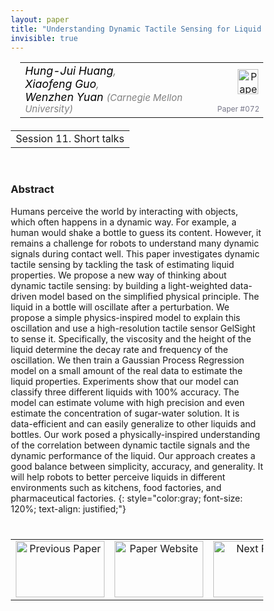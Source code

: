 ```yaml
---
layout: paper
title: "Understanding Dynamic Tactile Sensing for Liquid Property Estimation"
invisible: true
---
```

<head>
<style>
* {
  box-sizing: border-box;
}

#myInput {
  background-position: 10px 10px;
  background-repeat: no-repeat;
  width: 100%;
  font-size: 100%;
  padding: 12px 20px 12px 40px;
  border: 1px solid #ddd;
  margin-bottom: 12px;
}

#myTable, #myTableA {
  border-collapse: collapse;
  width: 100%;
  border: 1px solid #ddd;
  font-size: 100%;
}

#myTable th, #myTable td, #myTableA th, #myTableA td {
  text-align: left;
  padding: 12px;
}

#myTable tr, #myTableA tr {
  border-bottom: 1px solid #ddd;
}

#myTable tr.header, #myTable tr:hover, #myTableA tr.header, #myTableA tr:hover {
  background-color: #f1f1f1;
}


#eventcounter1 a {
    font-size: 12px;
    color: #ffffff;
    display: block;
}

#eventcounter1 a:hover {
    text-decoration: none;
}

#eventcounter2 a {
    font-size: 12px;
    color: #ffffff;
    display: block;
}

#eventcounter2 a:hover {
    text-decoration: none;
}

</style>
</head>

<table width = "95%" style="padding-left: 15px; margin-left: auto; margin-right: 10px;">
<tr><td style = "vertical-align: top; padding-right: 25px;" rowspan="2">
<span style="color:black; font-size: 110%;"><i>
Hung-Jui Huang<span style="color:gray; font-size: 100%">,</span><br>
Xiaofeng Guo<span style="color:gray; font-size: 100%">,</span><br>
Wenzhen Yuan <span style="color:gray; font-size: 85%">(Carnegie Mellon University)</span>
</i></span>
</td>

<td style="text-align: right;"><a href="http://www.roboticsproceedings.org/rss18/p072.pdf"><img src="{{ site.baseurl }}/images/paper_link.png" alt="Paper Website" width = "33"  height = "40"/></a><br></td>
</tr>
<tr>
<td style="color:#777789; text-align:right; font-size: 75%; margin-right:10px;">Paper&nbsp;#072</td>
</tr>
</table>

<table width="80%" style="margin-top: 20px; margin-left: auto; margin-right: auto;">
  <tr>
    <td style="text-align:center;">Session 11. Short talks</td>
  </tr>
</table>
<br>


### Abstract
Humans perceive the world by interacting with objects, which often happens in a dynamic way. For example, a human would shake a bottle to guess its content. However, it remains a challenge for robots to understand many dynamic signals during contact well. This paper investigates dynamic tactile sensing by tackling the task of estimating liquid properties. We propose a new way of thinking about dynamic tactile sensing: by building a light-weighted data-driven model based on the simplified physical principle. The liquid in a bottle will oscillate after a perturbation. We propose a simple physics-inspired model to explain this oscillation and use a high-resolution tactile sensor GelSight to sense it. Specifically, the viscosity and the height of the liquid determine the decay rate and frequency of the oscillation. We then train a Gaussian Process Regression model on a small amount of the real data to estimate the liquid properties. Experiments show that our model can classify three different liquids with 100% accuracy. The model can estimate volume with high precision and even estimate the concentration of sugar-water solution. It is data-efficient and can easily generalize to other liquids and bottles. Our work posed a physically-inspired understanding of the correlation between dynamic tactile signals and the dynamic performance of the liquid. Our approach creates a good balance between simplicity, accuracy, and generality. It will help robots to better perceive liquids in different environments such as kitchens, food factories, and pharmaceutical factories.
{: style="color:gray; font-size: 120%; text-align: justified;"}


<table width="100%" style="margin-top:40px;">
<tr>
    <td style="width: 30%; text-align: center;"><a href="{{ site.baseurl }}/program/papers/071/">
<img src="{{ site.baseurl }}/images/previous_paper_icon.png"
       alt="Previous Paper" width = "142"  height = "90"/> 
</a> </td>
<td style="text-align: center;"><a href="{{ site.baseurl }}/program/papers">
<img src="{{ site.baseurl }}/images/overview_icon.png"
       alt="Paper Website" width = "142"  height = "90"/> 
</a> </td>
    <td style="width: 30%; text-align: center;"><a href="{{ site.baseurl }}/program/papers/073/">
    <img src="{{ site.baseurl }}/images/next_paper_icon.png"
        alt="Next Paper" width = "142"  height = "90"/>
    </a></td>
</tr>
</table>
